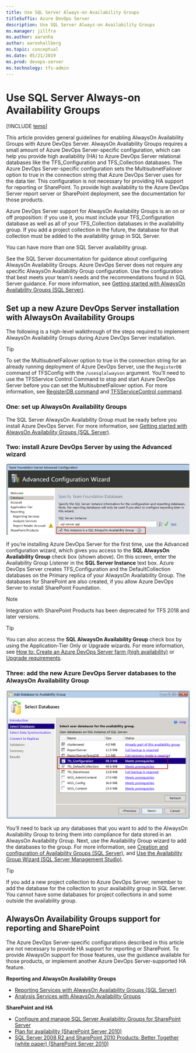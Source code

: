 ```yaml
---
title: Use SQL Server Always-on Availability Groups  
titleSuffix: Azure DevOps Server
description: Use SQL Server Always-on Availability Groups  
ms.manager: jillfra
ms.author: aaronha
author: aaronhallberg
ms.topic: conceptual
ms.date: 05/21/2019
ms.prod: devops-server
ms.technology: tfs-admin
---
```


# Use SQL Server Always-on Availability Groups

[!INCLUDE [temp](../../_shared/version-tfs-all-versions.md)]

This article provides general guidelines for enabling AlwaysOn Availability Groups with Azure DevOps Server. AlwaysOn Availability Groups requires a small amount of Azure DevOps Server-specific configuration, which can help you provide high availability (HA) to Azure DevOps Server relational databases like the TFS_Configuration and TFS_Collection databases. The Azure DevOps Server-specific configuration sets the MultisubnetFailover option to true in the connection string that Azure DevOps Server uses for the data tier. This configuration is not necessary for providing HA support for reporting or SharePoint. To provide high availability to the Azure DevOps Server report server or SharePoint deployment, see the documentation for those products. 

Azure DevOps Server support for AlwaysOn Availability Groups is an on or off proposition: if you use it, you must include your TFS_Configuration database as well as all of your TFS_Collection databases in the availability group. If you add a project collection in the future, the database for that collection must be added to the availability group in SQL Server.

You can have more than one SQL Server availability group.

See the SQL Server documentation for guidance about configuring AlwaysOn Availability Groups. Azure DevOps Server does not require any specific AlwaysOn Availability Group configuration. Use the configuration that best meets your team’s needs and the recommendations found in SQL Server guidance. For more information, see [Getting started with AlwaysOn Availability Groups (SQL Server)](/sql/database-engine/availability-groups/windows/getting-started-with-always-on-availability-groups-sql-server).

## Set up a new Azure DevOps Server installation with AlwaysOn Availability Groups

The following is a high-level walkthrough of the steps required to implement AlwaysOn Availability Groups during Azure DevOps Server installation.

> [!TIP]
> To set the MultisubnetFailover option to true in the connection string for an already running deployment of Azure DevOps Server, use the `RegisterDB` command of TFSConfig with the `/usesqlalwayson` argument. You'll need to use the TFSService Control Command to stop and start Azure DevOps Server before you can set the MultisubnetFailover option. For more information, see [RegisterDB command](../../command-line/tfsconfig-cmd.md#registerdb) and [TFSServiceControl command](../../command-line/tfsservicecontrol-cmd.md).

### One: set up AlwaysOn Availability Groups

The SQL Server AlwaysOn Availability Group must be ready before you install Azure DevOps Server. For more information, see [Getting started with AlwaysOn Availability Groups (SQL Server)](/sql/database-engine/availability-groups/windows/getting-started-with-always-on-availability-groups-sql-server).

### Two: install Azure DevOps Server by using the Advanced wizard

![Select AlwaysOn checkbox](_img/ic630622.png)

If you’re installing Azure DevOps Server for the first time, use the Advanced configuration wizard, which gives you access to the **SQL AlwaysOn Availability Group** check box (shown above). On this screen, enter the Availability Group Listener in the **SQL Server Instance** text box. Azure DevOps Server creates TFS\_Configuration and the DefaultCollection databases on the Primary replica of your AlwaysOn Availability Group. The databases for SharePoint are also created, if you allow Azure DevOps Server to install SharePoint Foundation.

> [!NOTE]
> Integration with SharePoint Products has been deprecated for TFS 2018 and later versions.

> [!TIP]
> You can also access the **SQL AlwaysOn Availability Group** check box by using the Application-Tier Only or Upgrade wizards. For more information, see [How to: Create an Azure DevOps Server farm (high availability)](../create-tfs-farm.md) or [Upgrade requirements](../../upgrade/get-started.md).

### Three: add the new Azure DevOps Server databases to the AlwaysOn Availability Group

![Add Azure DevOps Server databases to AlwaysOn Availability Group](_img/ic630623.png)

You’ll need to back up any databases that you want to add to the AlwaysOn Availability Group to bring them into compliance for data stored in an AlwaysOn Availability Group. Next, use the Availability Group wizard to add the databases to the group. For more information, see [Creation and configuration of Availability Groups (SQL Server)](/sql/database-engine/availability-groups/windows/creation-and-configuration-of-availability-groups-sql-server), and [Use the Availability Group Wizard (SQL Server Management Studio)](/sql/database-engine/availability-groups/windows/use-the-availability-group-wizard-sql-server-management-studio).

> [!TIP]
> If you add a new project collection to Azure DevOps Server, remember to add the database for the collection to your availability group in SQL Server. You cannot have some databases for project collections in and some outside the availability group.

## AlwaysOn Availability Groups support for reporting and SharePoint

The Azure DevOps Server-specific configurations described in this article are not necessary to provide HA support for reporting or SharePoint. To provide AlwaysOn support for those features, use the guidance available for those products, or implement another Azure DevOps Server-supported HA feature.

**Reporting and AlwaysOn Availability Groups**

-   [Reporting Services with AlwaysOn Availability Groups (SQL Server)](/sql/database-engine/availability-groups/windows/reporting-services-with-always-on-availability-groups-sql-server)
-   [Analysis Services with AlwaysOn Availability Groups](/sql/database-engine/availability-groups/windows/analysis-services-with-always-on-availability-groups)

**SharePoint and HA**

-   [Configure and manage SQL Server Availability Groups for SharePoint Server](/previous-versions/office/sharepoint-server-2010/hh913923(v=office.14))
-   [Plan for availability (SharePoint Server 2010)](/SharePoint/administration/plan-for-high-availability)
-   [SQL Server 2008 R2 and SharePoint 2010 Products: Better Together (white paper) (SharePoint Server 2010)](/previous-versions/office/sharepoint-server-2010/cc990273(v=office.14))
 
